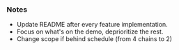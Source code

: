 ### Notes
- Update README after every feature implementation.
- Focus on what's on the demo, deprioritize the rest.
- Change scope if behind schedule (from 4 chains to 2)
